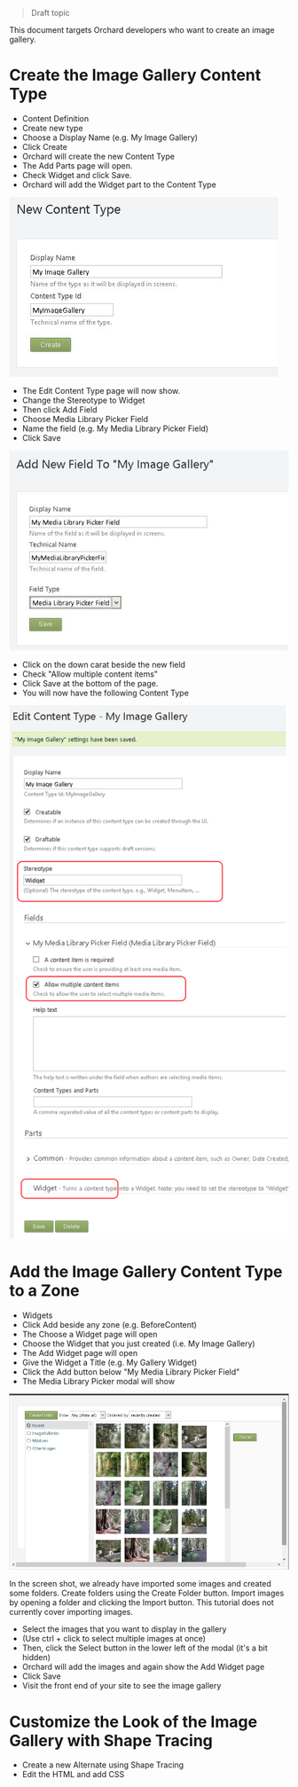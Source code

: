 > Draft topic 

This document targets Orchard developers who want to create an image gallery.

# Create the Image Gallery Content Type

- Content Definition
- Create new type
- Choose a Display Name (e.g. My Image Gallery)
- Click Create
- Orchard will create the new Content Type
- The Add Parts page will open.
- Check Widget and click Save.
- Orchard will add the Widget part to the Content Type

![New content type](/Attachments/Creating-an-image-gallery/new-content-type.jpg)

- The Edit Content Type page will now show.
- Change the Stereotype to Widget
- Then click Add Field
- Choose Media Library Picker Field
- Name the field (e.g. My Media Library Picker Field)
- Click Save

![Add a new field](/Attachments/Creating-an-image-gallery/add-new-field.jpg)

- Click on the down carat beside the new field
- Check "Allow multiple content items"
- Click Save at the bottom of the page.
- You will now have the following Content Type

![Finished content type](/Attachments/Creating-an-image-gallery/finished-content-type.jpg)

# Add the Image Gallery Content Type to a Zone

- Widgets
- Click Add beside any zone (e.g. BeforeContent)
- The Choose a Widget page will open
- Choose the Widget that you just created (i.e. My Image Gallery)
- The Add Widget page will open
- Give the Widget a Title (e.g. My Gallery Widget)
- Click the Add button below "My Media Library Picker Field"
- The Media Library Picker modal will show

 ![Finished content type](/Attachments/Creating-an-image-gallery/modal-popup.jpg)

In the screen shot, we already have imported some images and created some folders. Create folders using the Create Folder button. Import images by opening a folder and clicking the Import button. This tutorial does not currently cover importing images.

- Select the images that you want to display in the gallery 
- (Use ctrl + click to select multiple images at once)
- Then, click the Select button in the lower left of the modal (it's a bit hidden)
- Orchard will add the images and again show the Add Widget page
- Click Save
- Visit the front end of your site to see the image gallery

# Customize the Look of the Image Gallery with Shape Tracing

- Create a new Alternate using Shape Tracing
- Edit the HTML and add CSS